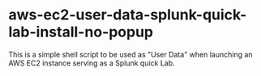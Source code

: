 # aws-ec2-user-data-splunk-quick-lab-install-no-popup
This is a simple shell script to be used as "User Data" when launching an AWS EC2 instance serving as a Splunk quick Lab.
